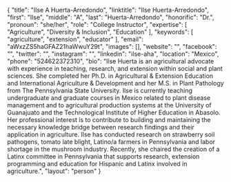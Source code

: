 {
  "title": "Ilse A Huerta-Arredondo",
  "linktitle": "Ilse Huerta-Arredondo",
  "first": "Ilse",
  "middle": "A",
  "last": "Huerta-Arredondo",
  "honorific": "Dr.",
  "pronoun": "she/her",
  "role": "College Instructor",
  "expertise": [
    "Agriculture",
    "Diversity & Inclusion",
    "Education"
  ],
  "keywords": [
    "agriculture",
    "extension",
    "educator"
  ],
  "email": "aWxzZS5haGFAZ21haWwuY29t",
  "images": [],
  "website": "",
  "facebook": "",
  "twitter": "",
  "instagram": "",
  "linkedin": "ilse-aha",
  "location": "Mexico",
  "phone": "524622372310",
  "bio": "Ilse Huerta is an agricultural advocate with experience in teaching, research, and extension within social and plant sciences. She completed her Ph.D. in Agricultural & Extension Education and International Agriculture & Development and her M.S. in Plant Pathology from The Pennsylvania State University. Ilse is currently teaching undergraduate and graduate courses in Mexico related to plant disease management and to agricultural production systems at the University of Guanajuato and the Technological Institute of Higher Education in Abasolo. Her professional interest is to contribute to building and maintaining the necessary knowledge bridge between research findings and their application in agriculture. Ilse has conducted research on strawberry soil pathogens, tomato late blight, Latino/a farmers in Pennsylvania and labor shortage in the mushroom industry. Recently, she chaired the creation of a Latinx committee in Pennsylvania that supports research, extension programming and education for Hispanic and Latinx involved in agriculture.",
  "layout": "person"
}